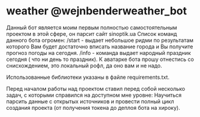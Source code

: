 # weather @wejnbenderweather_bot
Данный бот является моим первым полностью самостоятельным проектом в этой сфере, он парсит сайт sinoptik.ua 
Список команд данного бота огромен: /start - выдает небольшое ридми по результатам которого Вам будет достаточно вписать название города и Вы получите прогноз погоды на сегодня. /info - команда выдает народный праздник сегодня ( что ни день то праздник). 
К аватарке бота прошу отнестись со снисхождением, это локальный рофл, да оно вам и не надо.

  Использованные библиотеки указаны в файле requirements.txt.

  Перед началом работы над проектом ставил перед собой несколько задач, с которыми справился на доступном мне уровне: Научиться парсить данные с открытых источников и провести полный цикл создания проекта (от получения токена до деплоя бота на хироку). 
